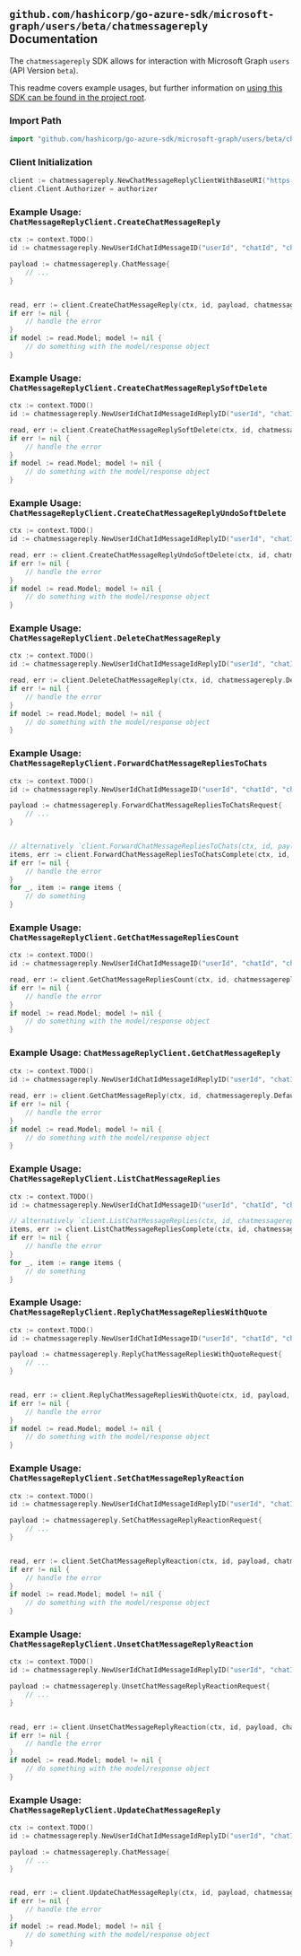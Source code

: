 
## `github.com/hashicorp/go-azure-sdk/microsoft-graph/users/beta/chatmessagereply` Documentation

The `chatmessagereply` SDK allows for interaction with Microsoft Graph `users` (API Version `beta`).

This readme covers example usages, but further information on [using this SDK can be found in the project root](https://github.com/hashicorp/go-azure-sdk/tree/main/docs).

### Import Path

```go
import "github.com/hashicorp/go-azure-sdk/microsoft-graph/users/beta/chatmessagereply"
```


### Client Initialization

```go
client := chatmessagereply.NewChatMessageReplyClientWithBaseURI("https://graph.microsoft.com")
client.Client.Authorizer = authorizer
```


### Example Usage: `ChatMessageReplyClient.CreateChatMessageReply`

```go
ctx := context.TODO()
id := chatmessagereply.NewUserIdChatIdMessageID("userId", "chatId", "chatMessageId")

payload := chatmessagereply.ChatMessage{
	// ...
}


read, err := client.CreateChatMessageReply(ctx, id, payload, chatmessagereply.DefaultCreateChatMessageReplyOperationOptions())
if err != nil {
	// handle the error
}
if model := read.Model; model != nil {
	// do something with the model/response object
}
```


### Example Usage: `ChatMessageReplyClient.CreateChatMessageReplySoftDelete`

```go
ctx := context.TODO()
id := chatmessagereply.NewUserIdChatIdMessageIdReplyID("userId", "chatId", "chatMessageId", "chatMessageId1")

read, err := client.CreateChatMessageReplySoftDelete(ctx, id, chatmessagereply.DefaultCreateChatMessageReplySoftDeleteOperationOptions())
if err != nil {
	// handle the error
}
if model := read.Model; model != nil {
	// do something with the model/response object
}
```


### Example Usage: `ChatMessageReplyClient.CreateChatMessageReplyUndoSoftDelete`

```go
ctx := context.TODO()
id := chatmessagereply.NewUserIdChatIdMessageIdReplyID("userId", "chatId", "chatMessageId", "chatMessageId1")

read, err := client.CreateChatMessageReplyUndoSoftDelete(ctx, id, chatmessagereply.DefaultCreateChatMessageReplyUndoSoftDeleteOperationOptions())
if err != nil {
	// handle the error
}
if model := read.Model; model != nil {
	// do something with the model/response object
}
```


### Example Usage: `ChatMessageReplyClient.DeleteChatMessageReply`

```go
ctx := context.TODO()
id := chatmessagereply.NewUserIdChatIdMessageIdReplyID("userId", "chatId", "chatMessageId", "chatMessageId1")

read, err := client.DeleteChatMessageReply(ctx, id, chatmessagereply.DefaultDeleteChatMessageReplyOperationOptions())
if err != nil {
	// handle the error
}
if model := read.Model; model != nil {
	// do something with the model/response object
}
```


### Example Usage: `ChatMessageReplyClient.ForwardChatMessageRepliesToChats`

```go
ctx := context.TODO()
id := chatmessagereply.NewUserIdChatIdMessageID("userId", "chatId", "chatMessageId")

payload := chatmessagereply.ForwardChatMessageRepliesToChatsRequest{
	// ...
}


// alternatively `client.ForwardChatMessageRepliesToChats(ctx, id, payload, chatmessagereply.DefaultForwardChatMessageRepliesToChatsOperationOptions())` can be used to do batched pagination
items, err := client.ForwardChatMessageRepliesToChatsComplete(ctx, id, payload, chatmessagereply.DefaultForwardChatMessageRepliesToChatsOperationOptions())
if err != nil {
	// handle the error
}
for _, item := range items {
	// do something
}
```


### Example Usage: `ChatMessageReplyClient.GetChatMessageRepliesCount`

```go
ctx := context.TODO()
id := chatmessagereply.NewUserIdChatIdMessageID("userId", "chatId", "chatMessageId")

read, err := client.GetChatMessageRepliesCount(ctx, id, chatmessagereply.DefaultGetChatMessageRepliesCountOperationOptions())
if err != nil {
	// handle the error
}
if model := read.Model; model != nil {
	// do something with the model/response object
}
```


### Example Usage: `ChatMessageReplyClient.GetChatMessageReply`

```go
ctx := context.TODO()
id := chatmessagereply.NewUserIdChatIdMessageIdReplyID("userId", "chatId", "chatMessageId", "chatMessageId1")

read, err := client.GetChatMessageReply(ctx, id, chatmessagereply.DefaultGetChatMessageReplyOperationOptions())
if err != nil {
	// handle the error
}
if model := read.Model; model != nil {
	// do something with the model/response object
}
```


### Example Usage: `ChatMessageReplyClient.ListChatMessageReplies`

```go
ctx := context.TODO()
id := chatmessagereply.NewUserIdChatIdMessageID("userId", "chatId", "chatMessageId")

// alternatively `client.ListChatMessageReplies(ctx, id, chatmessagereply.DefaultListChatMessageRepliesOperationOptions())` can be used to do batched pagination
items, err := client.ListChatMessageRepliesComplete(ctx, id, chatmessagereply.DefaultListChatMessageRepliesOperationOptions())
if err != nil {
	// handle the error
}
for _, item := range items {
	// do something
}
```


### Example Usage: `ChatMessageReplyClient.ReplyChatMessageRepliesWithQuote`

```go
ctx := context.TODO()
id := chatmessagereply.NewUserIdChatIdMessageID("userId", "chatId", "chatMessageId")

payload := chatmessagereply.ReplyChatMessageRepliesWithQuoteRequest{
	// ...
}


read, err := client.ReplyChatMessageRepliesWithQuote(ctx, id, payload, chatmessagereply.DefaultReplyChatMessageRepliesWithQuoteOperationOptions())
if err != nil {
	// handle the error
}
if model := read.Model; model != nil {
	// do something with the model/response object
}
```


### Example Usage: `ChatMessageReplyClient.SetChatMessageReplyReaction`

```go
ctx := context.TODO()
id := chatmessagereply.NewUserIdChatIdMessageIdReplyID("userId", "chatId", "chatMessageId", "chatMessageId1")

payload := chatmessagereply.SetChatMessageReplyReactionRequest{
	// ...
}


read, err := client.SetChatMessageReplyReaction(ctx, id, payload, chatmessagereply.DefaultSetChatMessageReplyReactionOperationOptions())
if err != nil {
	// handle the error
}
if model := read.Model; model != nil {
	// do something with the model/response object
}
```


### Example Usage: `ChatMessageReplyClient.UnsetChatMessageReplyReaction`

```go
ctx := context.TODO()
id := chatmessagereply.NewUserIdChatIdMessageIdReplyID("userId", "chatId", "chatMessageId", "chatMessageId1")

payload := chatmessagereply.UnsetChatMessageReplyReactionRequest{
	// ...
}


read, err := client.UnsetChatMessageReplyReaction(ctx, id, payload, chatmessagereply.DefaultUnsetChatMessageReplyReactionOperationOptions())
if err != nil {
	// handle the error
}
if model := read.Model; model != nil {
	// do something with the model/response object
}
```


### Example Usage: `ChatMessageReplyClient.UpdateChatMessageReply`

```go
ctx := context.TODO()
id := chatmessagereply.NewUserIdChatIdMessageIdReplyID("userId", "chatId", "chatMessageId", "chatMessageId1")

payload := chatmessagereply.ChatMessage{
	// ...
}


read, err := client.UpdateChatMessageReply(ctx, id, payload, chatmessagereply.DefaultUpdateChatMessageReplyOperationOptions())
if err != nil {
	// handle the error
}
if model := read.Model; model != nil {
	// do something with the model/response object
}
```
